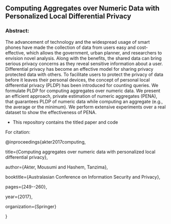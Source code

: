 ## Computing Aggregates over Numeric Data with Personalized Local Differential Privacy
### Abstract:

The advancement of technology and the widespread usage of smart phones have made the collection of data from users easy and cost-effective, which allows the government, urban planner, and researchers to envision novel analysis. Along with the benefits, the shared data can bring serious privacy concerns as they reveal sensitive information about a user. Differential privacy has become an effective model for sharing privacy protected data with others. To facilitate users to protect the privacy of data before it leaves their personal devices, the concept of personal local differential privacy (PLDP) has been introduced for counting queries. We formulate PLDP for computing aggregates over numeric data. We present an efficient approach, private estimation of numeric aggregates (PENA), that guarantees PLDP of numeric data while computing an aggregate (e.g., the average or the minimum). We perform extensive experiments over a real dataset to show the effectiveness of PENA.

* This repository contains the titled paper and code 

For citation:

@inproceedings{akter2017computing,

  title={Computing aggregates over numeric data with personalized local differential privacy},
  
  author={Akter, Mousumi and Hashem, Tanzima},
  
  booktitle={Australasian Conference on Information Security and Privacy},
  
  pages={249--260},
  
  year={2017},
  
  organization={Springer}
  
}

